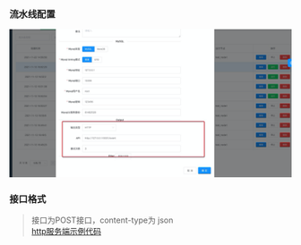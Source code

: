 
### 流水线配置

![avatar](/docs/assets/pic/配置http输出.png)


### 接口格式

> 接口为POST接口，content-type为 json
> </br>
> [http服务端示例代码](https://github.com/jin06/binlogo/tree/master/test/http/main.go)

